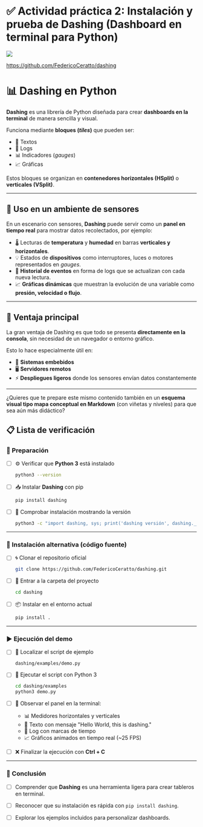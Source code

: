 # ✅ Actividad práctica 2: Instalación y prueba de **Dashing** (Dashboard en terminal para Python)

![](https://raw.githubusercontent.com/FedericoCeratto/dashing/gh-pages/tty.gif)

https://github.com/FedericoCeratto/dashing

# 📊 Dashing en Python

**Dashing** es una librería de Python diseñada para crear **dashboards en la terminal** de manera sencilla y visual.

Funciona mediante **bloques (*tiles*)** que pueden ser:

* 📝 Textos
* 📜 Logs
* 📊 Indicadores (*gauges*)
* 📈 Gráficas

Estos bloques se organizan en **contenedores horizontales (HSplit)** o **verticales (VSplit)**.

---

## 🔧 Uso en un ambiente de sensores

En un escenario con sensores, **Dashing** puede servir como un **panel en tiempo real** para mostrar datos recolectados, por ejemplo:

* 🌡️ Lecturas de **temperatura** y **humedad** en barras **verticales y horizontales**.
* 💡 Estados de **dispositivos** como interruptores, luces o motores representados en *gauges*.
* 📜 **Historial de eventos** en forma de logs que se actualizan con cada nueva lectura.
* 📈 **Gráficas dinámicas** que muestran la evolución de una variable como **presión, velocidad o flujo**.

---

## 🚀 Ventaja principal

La gran ventaja de Dashing es que todo se presenta **directamente en la consola**, sin necesidad de un navegador o entorno gráfico.

Esto lo hace especialmente útil en:

* 🔌 **Sistemas embebidos**
* 🖥️ **Servidores remotos**
* ⚡ **Despliegues ligeros** donde los sensores envían datos constantemente

---

¿Quieres que te prepare este mismo contenido también en un **esquema visual tipo mapa conceptual en Markdown** (con viñetas y niveles) para que sea aún más didáctico?




## 📋 Lista de verificación

### 🔧 Preparación

* [ ] ⚙️ Verificar que **Python 3** está instalado

  ```bash
  python3 --version
  ```
* [ ] 📥 Instalar **Dashing** con pip

  ```bash
  pip install dashing
  ```
* [ ] 🔎 Comprobar instalación mostrando la versión

  ```bash
  python3 -c "import dashing, sys; print('dashing versión', dashing.__version__)"
  ```

---

### 🔄 Instalación alternativa (código fuente)

* [ ] 🌀 Clonar el repositorio oficial

  ```bash
  git clone https://github.com/FedericoCeratto/dashing.git
  ```
* [ ] 📂 Entrar a la carpeta del proyecto

  ```bash
  cd dashing
  ```
* [ ] 📦 Instalar en el entorno actual

  ```bash
  pip install .
  ```

---

### ▶️ Ejecución del demo

* [ ] 📂 Localizar el script de ejemplo

  ```
  dashing/examples/demo.py
  ```
* [ ] 🚀 Ejecutar el script con Python 3

  ```bash
  cd dashing/examples
  python3 demo.py
  ```
* [ ] 👀 Observar el panel en la terminal:

  * 📊 Medidores horizontales y verticales
  * 📝 Texto con mensaje "Hello World, this is dashing."
  * 📜 Log con marcas de tiempo
  * 📈 Gráficos animados en tiempo real (\~25 FPS)
* [ ] ❌ Finalizar la ejecución con **Ctrl + C**

---

### 📌 Conclusión

* [ ] Comprender que **Dashing** es una herramienta ligera para crear tableros en terminal.
* [ ] Reconocer que su instalación es rápida con `pip install dashing`.
* [ ] Explorar los ejemplos incluidos para personalizar dashboards.

